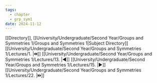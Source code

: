 ```yaml
---
tags:
  - chapter
  - grp_sym1
date: 2024-11-12
---
```

[[Directory]], [[University/Undergraduate/Second Year/Groups and Symmetries 1/Groups and Symmetries 1|Subject Directory]]
[[University/Undergraduate/Second Year/Groups and Symmetries 1/Lectures/1. |🞀🞀]] [[University/Undergraduate/Second Year/Groups and Symmetries 1/Lectures/13. |◀]] [[University/Undergraduate/Second Year/Groups and Symmetries 1/Lectures/15. |▶]] [[University/Undergraduate/Second Year/Groups and Symmetries 1/Lectures/22. |🞂🞂]]
# 
## 
### 